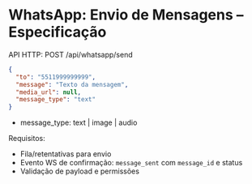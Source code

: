 # WhatsApp: Envio de Mensagens – Especificação

API HTTP:
POST /api/whatsapp/send
```json
{
  "to": "5511999999999",
  "message": "Texto da mensagem",
  "media_url": null,
  "message_type": "text"
}
```
- message_type: text | image | audio

Requisitos:
- Fila/retentativas para envio
- Evento WS de confirmação: `message_sent` com `message_id` e status
- Validação de payload e permissões
